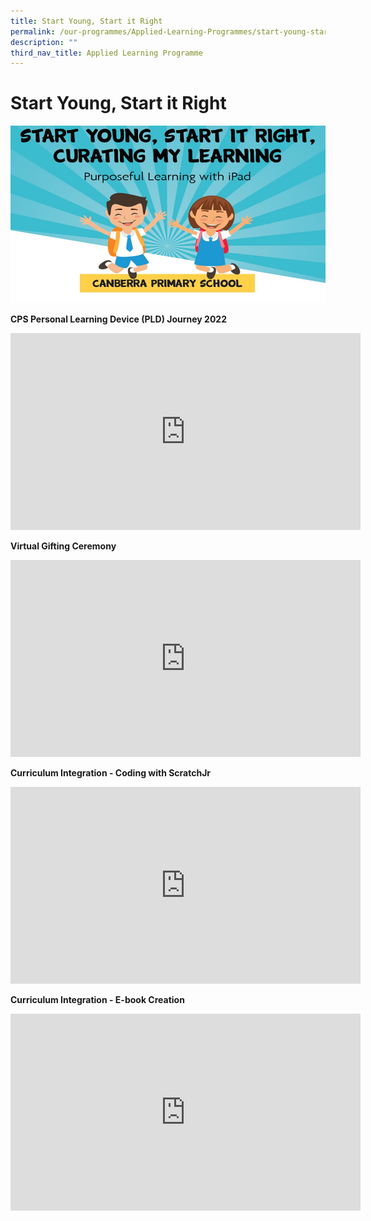 ```yaml
---
title: Start Young, Start it Right
permalink: /our-programmes/Applied-Learning-Programmes/start-young-start-it-right
description: ""
third_nav_title: Applied Learning Programme
---
```

# Start Young, Start it Right

![](/images/SYSIR.jpg)

**CPS Personal Learning Device (PLD) Journey 2022**
<iframe width="560" height="315" src="https://www.youtube.com/embed/V1zC0AR0O9A" title="YouTube video player" frameborder="0" allow="accelerometer; autoplay; clipboard-write; encrypted-media; gyroscope; picture-in-picture" allowfullscreen></iframe>

**Virtual Gifting Ceremony**
<iframe width="560" height="315" src="https://www.youtube.com/embed/JTuSC7NpMBA" title="YouTube video player" frameborder="0" allow="accelerometer; autoplay; clipboard-write; encrypted-media; gyroscope; picture-in-picture" allowfullscreen></iframe>

**Curriculum Integration - Coding with ScratchJr**
<iframe width="560" height="315" src="https://www.youtube.com/embed/N3vHNnHxjOg" title="YouTube video player" frameborder="0" allow="accelerometer; autoplay; clipboard-write; encrypted-media; gyroscope; picture-in-picture" allowfullscreen></iframe>

**Curriculum Integration - E-book Creation**
<iframe width="560" height="315" src="https://www.youtube.com/embed/lrjLMlbkjnQ" title="YouTube video player" frameborder="0" allow="accelerometer; autoplay; clipboard-write; encrypted-media; gyroscope; picture-in-picture" allowfullscreen></iframe>

